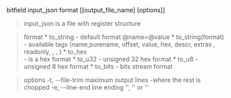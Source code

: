  bitfield input_json format [[output_file_name] [options]]

>input_json is a file with register structure

> format 
	* to_string
	  - default format @name=@value
	* to_string(format)
	  - available tags (name,purename, offset, value, hex, descr, extras , readonly, <cr>, <lf>, <tab>)
	* to_hex  
	  - is a hex format
	* to_u32
	  - unsigned 32 hex format 
	* to_u8
	  - unsigned 8 hex format
	* to_bits
	  - bits stream format

> options
	-t, --file-trim  maximum output lines -where the rest is chopped
	-e, --line-end  line ending '<cr>', '<lf>' or '<cr><lf>'
	


